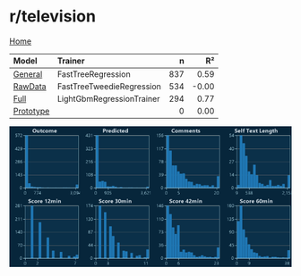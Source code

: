 # r/television

[Home](../index.md)

|Model|Trainer|n|R²|
|:---|:---|---:|---:|
|[General](models/hunch_television_General.md)|FastTreeRegression|837|0.59|
|[RawData](models/hunch_television_RawData.md)|FastTreeTweedieRegression|534|-0.00|
|[Full](models/hunch_television_Full.md)|LightGbmRegressionTrainer|294|0.77|
|[Prototype](models/hunch_television_Prototype.md)||0|0.00|

![r/television Distributions (hunch)](../images/hunch_television_Distributions.png "r/television Distributions (hunch)")

